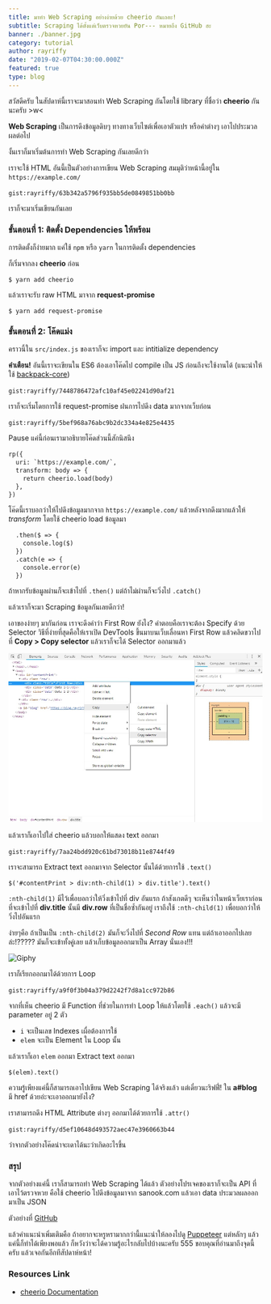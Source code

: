 ```yaml
---
title: มาทำ Web Scraping อย่างง่ายด้วย cheerio กันเถอะ!
subtitle: Scraping ได้ตั้งแต่เว็บตรวจหวยยัน Por--- หมายถึง GitHub ฮะ
banner: ./banner.jpg
category: tutorial
author: rayriffy
date: "2019-02-07T04:30:00.000Z"
featured: true
type: blog
---
```


สวัสดีครับ ในสัปดาห์นี้เราจะมาสอนทำ Web Scraping กันโดยใช้ library ที่ชื่อว่า **cheerio** กันนะครับ >w<

**Web Scraping** เป็นการดึงข้อมูลดิบๆ ทางทางเว็บไซต์เพื่อเอาตัวแปร หรือค่าต่างๆ เอาไปประมวลผลต่อไป

งั้นเราก็มาเริ่มต้นการทำ Web Scraping กันเลยดีกว่า

เราจะใช้ HTML อันนี้เป็นตัวอย่างการเขียน Web Scraping สมมุติว่าหน้านี้อยู่ใน `https://example.com/`

`gist:rayriffy/63b342a5796f935bb5de0849851bb0bb`

เราก็จะมาเริ่มเขียนกันเลย

### ขั้นตอนที่ 1: ติดตั้ง Dependencies ให้พร้อม

การติดตั้งก็ง่ายมาก แค่ใช้ `npm` หรือ `yarn` ในการติดตั้ง dependencies

ก็เริ่มจากลง **cheerio** ก่อน

```
$ yarn add cheerio
```

แล้วเราจะรับ raw HTML มาจาก **request-promise**

```
$ yarn add request-promise
```

### ขั้นตอนที่ 2: โค๊ดแม่ง

คราวนี้ใน `src/index.js` ของเราก็จะ import และ intitialize dependency

**คำเตือน!** อันนี้เราจะเขียนใน ES6 ต้องเอาโค๊ดไป compile เป็น JS ก่อนถึงจะใช้งานได้ (แนะนำให้ใช้ [backpack-core](https://github.com/jaredpalmer/backpack))

`gist:rayriffy/7448786472afc10af45e02241d90af21`

เราก็จะเริ่มโดยการใช้ request-promise ฝนการไปดึง data มากจากเว็บก่อน

`gist:rayriffy/5bef968a76abc9b2dc334a4e825e4435`

Pause แค่นี้ก่อนเรามาอธิบายโค๊ดส่วนนี้สักนิสนึง

```
rp({
  uri: `https://example.com/`,
  transform: body => {
    return cheerio.load(body)
  },
})
```

โค๊ดนี้เราบอกว่าให้ไปดึงข้อมูลมากจาก `https://example.com/` แล้วหลังจากดึงมากแล้วให้ *transform* โดยใช้ cheerio load ข้อมูลมา

```
  .then($ => {
    console.log($)
  })
  .catch(e => {
    console.error(e)
  })
```

ถ้าหากรับข้อมูลผ่านก็จะเข้าไปที่ `.then()` แต่ถ้าไม่ผ่านก็จะวิ่งไป `.catch()`

แล้วเราก็จะมา Scraping ข้อมูลกันเลยดีกว่า! 

เอาของง่ายๆ มากันก่อน เราจะดึงคำว่า First Row ยังไง? คำตอบคือเราจะต้อง Specify ด้วย Selector วิธีที่ง่ายที่สุดคือให้เราเปิด DevTools ขึ้นมาบนเว็บเลื่อนหา First Row แล้วคลิดขวาไปที่ **Copy > Copy selector** แล้วเราก็จะได้ Selector ออกมาแล้ว

![DevTools](./4yHLEB67.jpg)

แล้วเราก็เอาไปใส่ cheerio แล้วบอกให้แสดง text ออกมา

`gist:rayriffy/7aa24bdd920c61bd73018b11e8744f49`

เราจะสามารถ Extract text ออกมาจาก Selector นั้นได้ด้วยการใช้ `.text()`

```
$('#contentPrint > div:nth-child(1) > div.title').text()
```

`:nth-child(1)` มีไว้เพื่อบอกว่าให้วิ่งเข้าไปที่ div อันแรก ถ้าสังเกตดีๆ จะเห็นว่าในหน้าเว็ยเราก่อนที่จะเข้าไปที่ **div.title** นั้นมี **div.row** ที่เป็นชื่อซ้ำกันอยู่ เราถึงใช้ `:nth-child(1)` เพื่อบอกว่าให้วิ่งไปอันแรก

ง่ายๆคือ ถ้าเป็นเป็น `:nth-child(2)` มันก็จะวิ่งไปที่ *Second Row* แทน แต่ถ้าเอาออกไปเลยล่ะ!????? มันก็จะเข้าทั้งคู่เลย แล้วเก็บข้อมูลออกมาเป็น Array นั่นเอง!!!

![Giphy](https://media.giphy.com/media/Zvgb12U8GNjvq/giphy.gif)

เราก็เรียกออกมาได้ด้วยการ Loop

`gist:rayriffy/a9f0f3b04a379d2242f7d8a1cc972b86`

จากที่เห็น cheerio มี Function ที่ช่วยในการทำ Loop ให้แล้วโดยใช้ `.each()` แล้วจะมี parameter อยู่ 2 ตัว

-   `i` จะเป็นเลข Indexes เผื่อต้องการใช้
-   `elem` จะเป็น Element ใน Loop นั้น

แล้วเราก็เอา `elem` ออกมา Extract text ออกมา

```
$(elem).text()
```

ความรู้เพียงแค่นี้ก็สามารถเอาไปเขียน Web Scraping ได้จริงแล้ว แต่เดี๋ยวนะริฟฟี่! ใน **a#blog** มี href ด้วยอ่ะจะเอาออกมายังไง?

เราสามารถดึง HTML Attribute ต่างๆ ออกมาได้ด้วยการใช้ `.attr()`

`gist:rayriffy/d5ef10648d493572aec47e3960663b44`

ว่าจากตัวอย่างโค๊ดน่าจะเดาได้นะว่าเกิดอะไรขึ้น

### สรุป

จากตัวอย่างแค่นี้ เราก็สามารถทำ Web Scraping ได้แล้ว ตัวอย่างโปรเจคของเราก็จะเป็น API ที่เอาไว้ตรวจหวย คือใช้ cheerio ไปดึงข้อมูลมาจาก sanook.com แล้วเอา data ประมวลผลออกมาเป็น JSON

ตัวอย่างที่ [GitHub](https://github.com/rayriffy/thai-lotto-api)

แล้วคำแนะนำเพิ่มเติมคือ ถ้าอยากจะหรูหรามากกว่านี้แนะนำให้ลองไปดู [Puppeteer](https://github.com/GoogleChrome/puppeteer) แต่หลักๆ แล้วแค่นี้ก็ทำได้เพียงพอแล้ว ก็หวังว่าจะได้ความรู้อะไรกลับไปบ้างนะครับ 555 ขอบคุณที่อ่านมาถึงจุดนี้ครับ แล้วเจอกันอีกทีสัปดาห์หน้า!

### Resources Link

-   [cheerio Documentation](https://cheerio.js.org/)
